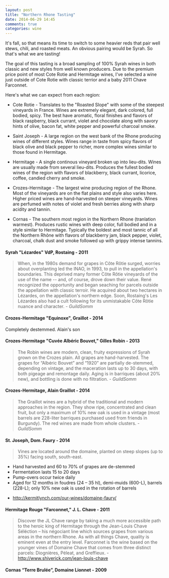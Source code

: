 ```yaml
---
layout: post
title: "Northern Rhone Tasting"
date: 2014-06-29 14:45
comments: true
categories: wine
---
```


It's fall, so that means its time to switch to some heavier reds that pair well stews, chili, and roasted meats. An obvious pairing would be Syrah. So that's what we are tasting!

The goal of this tasting is a broad sampling of 100% Syrah wines in both classic and new styles from well known producers. Due to the premium price point of most Cote Rotie and Hermitage wines, I've selected a wine just outside of Cote Rotie with classic terrior and a baby 2011 Chave Farconnet.

Here's what we can expect from each region:

* Cote Rotie - Translates to the "Roasted Slope" with some of the steepest vineyards in France. Wines are extremely elegant, dark colored, full bodied, spicy. The best have aromatic, floral finishes and flavors of black raspberry, black currant, violet and chocolate along with savory hints of olive, bacon fat, white pepper and powerful charcoal smoke.

* Saint Joseph - A large region on the west bank of the Rhone producing wines of different styles. Wines range in taste from spicy flavors of black olive and black pepper to richer, more complex wines similar to those found in Hermitage.

* Hermitage - A single continous vineyard broken up into lieu-dits. Wines are usually made from several lieu-dits. Produces the fullest bodied wines of the region with flavors of blackberry, black currant, licorice, coffee, candied cherry and smoke.

* Crozes-Hermitage - The largest wine producing region of the Rhone. Most of the vineyards are on the flat plains and style also varies here. Higher priced wines are hand-harvested on steeper vineyards. Wines are perfumed with notes of violet and fresh berries along with sharp acidity and tannin.

* Cornas - The southern most region in the Northern Rhone (tranlation warmest). Produces rustic wines with deep color, full bodied and in a style similar to Hermitage. Typically the boldest and most tannic of all the Northern Rhône with flavors of blackberry jam, black pepper, violet, charcoal, chalk dust and smoke followed up with grippy intense tannins.


#### Syrah "Lézardes" VdP, Rostaing - 2011

> When, in the 1980s demand for grapes in Côte Rôtie surged, worries about overplanting led the INAO, in 1993, to pull in the appellation's boundaries. This deprived many former Côte Rôtie vineyards of the use of the name -- and, of course, drove down their value. René recognized the opportunity and began seaching for parcels outside the appellation with classic terroir. He acquired about two hectares in Lézardes, on the appellation's northern edge. Soon, Rostaing's Les Lézardes also had a cult following for its unmistakable Côte Rôtie nuance and character. - _GuildSomm_


#### Crozes-Hermitage "Equinoxe", Graillot - 2014

Completely destemmed. Alain's son


#### Crozes-Hermitage "Cuvée Albéric Bouvet," Gilles Robin - 2013

> The Robin wines are modern, clean, fruity expressions of Syrah grown on the Crozes plain. All grapes are hand-harvested. The grapes for “Albéric Bouvet” and “1920” are partially de-stemmed, depending on vintage, and the maceration lasts up to 30 days, with both pigeage and remontage daily. Aging is in barriques (about 20% new), and bottling is done with no filtration. - _GuildSomm_

#### Crozes-Hermitage, Alain Graillot - 2014

> The Graillot wines are a hybrid of the traditional and modern approaches in the region. They show ripe, concentrated and clean fruit, but only a maximum of 10% new oak is used in a vintage (most barrels are 228-liter barriques purchased used from friends in Burgundy). The red wines are made from whole clusters. - _GuildSomm_

#### St. Joseph, Dom. Faury - 2014

> Vines are located around the domaine, planted on steep slopes (up to 35%) facing south, south-east.
*  Hand harvested and 60 to 70% of grapes are de-stemmed
* Fermentation lasts 15 to 20 days
* Pump-overs occur twice daily
* Aged for 12 months in foudres (24 – 35 hl), demi-muids (600-L), barrels (228-L); only 10% new oak is used in the rotation of barrels
- http://kermitlynch.com/our-wines/domaine-faury/


#### Hermitage Rouge "Farconnet," J. L. Chave - 2011

> Discover the JL Chave range by taking a much more accessible path to the heroic king of Hermitage through the Jean-Louis Chave Séléction – his négociant line which sources grapes from various areas in the northern Rhone. As with all things Chave, quality is eminent even at the entry level. Farconnet is the wine based on the younger vines of Domaine Chave that comes from three distinct parcels: Diognières, Péleat, and Greffieux. - http://www.shiverick.com/jean-louis-chave


#### Cornas “Terre Brulée”, Domaine Lionnet - 2009
